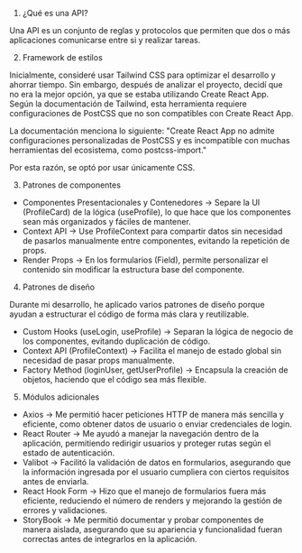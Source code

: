 1. ¿Qué es una API?

Una API es un conjunto de reglas y protocolos que permiten que dos o más aplicaciones comunicarse entre si y realizar tareas.

2. Framework de estilos

Inicialmente, consideré usar Tailwind CSS para optimizar el desarrollo y ahorrar tiempo. Sin embargo, después de analizar el proyecto, decidí que no era la mejor opción, ya que se estaba utilizando Create React App. Según la documentación de Tailwind, esta herramienta requiere configuraciones de PostCSS que no son compatibles con Create React App.

La documentación menciona lo siguiente: "Create React App no admite configuraciones personalizadas de PostCSS y es incompatible con muchas herramientas del ecosistema, como postcss-import."

Por esta razón, se optó por usar únicamente CSS.

3. Patrones de componentes

- Componentes Presentacionales y Contenedores -> Separe la UI (ProfileCard) de la lógica (useProfile), lo que hace que los componentes sean más organizados y fáciles de mantener.
- Context API -> Use ProfileContext para compartir datos sin necesidad de pasarlos manualmente entre componentes, evitando la repetición de props.
- Render Props -> En los formularios (Field), permite personalizar el contenido sin modificar la estructura base del componente.

4. Patrones de diseño

Durante mi desarrollo, he aplicado varios patrones de diseño porque ayudan a estructurar el código de forma más clara y reutilizable.

- Custom Hooks (useLogin, useProfile) -> Separan la lógica de negocio de los componentes, evitando duplicación de código.
- Context API (ProfileContext) -> Facilita el manejo de estado global sin necesidad de pasar props manualmente.
- Factory Method (loginUser, getUserProfile) -> Encapsula la creación de objetos, haciendo que el código sea más flexible.

5. Módulos adicionales

- Axios -> Me permitió hacer peticiones HTTP de manera más sencilla y eficiente, como obtener datos de usuario o enviar credenciales de login.
- React Router -> Me ayudó a manejar la navegación dentro de la aplicación, permitiendo redirigir usuarios y proteger rutas según el estado de autenticación.
- Valibot -> Facilitó la validación de datos en formularios, asegurando que la información ingresada por el usuario cumpliera con ciertos requisitos antes de enviarla.
- React Hook Form -> Hizo que el manejo de formularios fuera más eficiente, reduciendo el número de renders y mejorando la gestión de errores y validaciones.
- StoryBook -> Me permitió documentar y probar componentes de manera aislada, asegurando que su apariencia y funcionalidad fueran correctas antes de integrarlos en la aplicación.
